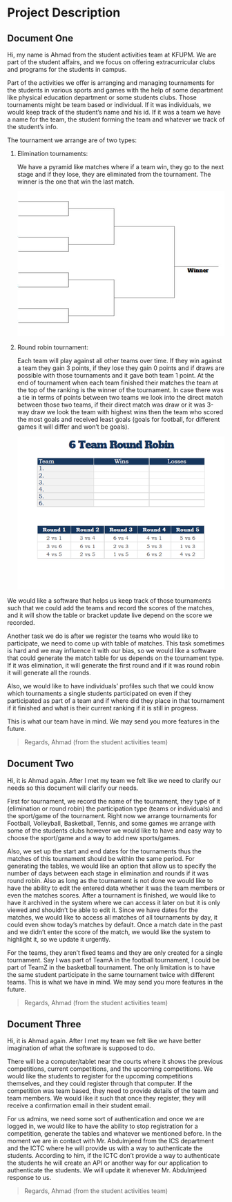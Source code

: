 # Project Description

## Document One

Hi, my name is Ahmad from the student activities team at KFUPM. We are part of the student affairs, and we focus on offering extracurricular clubs and programs for the students in campus.

Part of the activities we offer is arranging and managing tournaments for the students in various sports and games with the help of some department like physical education department or some students clubs. Those tournaments might be team based or individual. If it was individuals, we would keep track of the student’s name and his id. If it was a team we have a name for the team, the student forming the team and whatever we track of the student’s info.

The tournament we arrange are of two types:

1. Elimination tournaments:

    We have a pyramid like matches where if a team win, they go to the next stage and if they lose, they are eliminated from the tournament. The winner is the one that win the last match.

    ![elimination](assets/elimination.png)

2. Round robin tournament:

    Each team will play against all other teams over time. If they win against a team they gain 3 points, if they lose they gain 0 points and if draws are possible with those tournaments and it gave both team 1 point. At the end of tournament when each team finished their matches the team at the top of the ranking is the winner of the tournament. In case there was a tie in terms of points between two teams we look into the direct match between those two teams, if their direct match was draw or it was 3-way draw we look the team with highest wins then the team who scored the most goals and received least goals (goals for football, for different games it will differ and won’t be goals).

    ![round-robin](assets/round-robin.png)

We would like a software that helps us keep track of those tournaments such that we could add the teams and record the scores of the matches, and it will show the table or bracket update live depend on the score we recorded.

Another task we do is after we register the teams who would like to participate, we need to come up with table of matches. This task sometimes is hard and we may influence it with our bias, so we would like a software that could generate the match table for us depends on the tournament type. If it was elimination, it will generate the first round and if it was round robin it will generate all the rounds.

Also, we would like to have individuals’ profiles such that we could know which tournaments a single students participated on even if they participated as part of a team and if where did they place in that tournament if it finished and what is their current ranking if it is still in progress.

This is what our team have in mind. We may send you more features in the future.

> Regards, Ahmad (from the student activities team)

## Document Two

Hi, it is Ahmad again. After I met my team we felt like we need to clarify our needs so this document will clarify our needs.

First for tournament, we record the name of the tournament, they type of it (elimination or round robin) the participation type (teams or individuals) and the sport/game of the tournament. Right now we arrange tournaments for Football, Volleyball, Basketball, Tennis, and some games we arrange with some of the students clubs however we would like to have and easy way to choose the sport/game and a way to add new sports/games.

Also, we set up the start and end dates for the tournaments thus the matches of this tournament should be within the same period. For generating the tables, we would like an option that allow us to specify the number of days between each stage in elimination and rounds if it was round robin. Also as long as the tournament is not done we would like to have the ability to edit the entered data whether it was the team members or even the matches scores. After a tournament is finished, we would like to have it archived in the system where we can access it later on but it is only viewed and shouldn’t be able to edit it. Since we have dates for the matches, we would like to access all matches of all tournaments by day, it could even show today’s matches by default. Once a match date in the past and we didn’t enter the score of the match, we would like the system to highlight it, so we update it urgently.

For the teams, they aren’t fixed teams and they are only created for a single tournament. Say I was part of TeamA in the football tournament, I could be part of TeamZ in the basketball tournament. The only limitation is to have the same student participate in the same tournament twice with different teams. This is what we have in mind. We may send you more features in the future.

> Regards, Ahmad (from the student activities team)

## Document Three

Hi, it is Ahmad again. After I met my team we felt like we have better imagination of what the software is supposed to do.

There will be a computer/tablet near the courts where it shows the previous competitions, current competitions, and the upcoming competitions. We would like the students to register for the upcoming competitions themselves, and they could register through that computer. If the competition was team based, they need to provide details of the team and team members. We would like it such that once they register, they will receive a confirmation email in their student email.

For us admins, we need some sort of authentication and once we are logged in, we would like to have the ability to stop registration for a competition, generate the tables and whatever we mentioned before. In the moment we are in contact with Mr. Abdulmjeed from the ICS department and the ICTC where he will provide us with a way to authenticate the students. According to him, if the ICTC don’t provide a way to authenticate the students he will create an API or another way for our application to authenticate the students. We will update it whenever Mr. Abdulmjeed response to us.

> Regards, Ahmad (from the student activities team)
